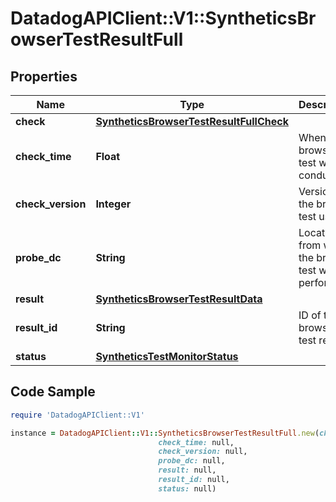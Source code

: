 # DatadogAPIClient::V1::SyntheticsBrowserTestResultFull

## Properties

Name | Type | Description | Notes
------------ | ------------- | ------------- | -------------
**check** | [**SyntheticsBrowserTestResultFullCheck**](SyntheticsBrowserTestResultFullCheck.md) |  | [optional] 
**check_time** | **Float** | When the browser test was conducted. | [optional] 
**check_version** | **Integer** | Version of the browser test used. | [optional] 
**probe_dc** | **String** | Location from which the browser test was performed. | [optional] 
**result** | [**SyntheticsBrowserTestResultData**](SyntheticsBrowserTestResultData.md) |  | [optional] 
**result_id** | **String** | ID of the browser test result. | [optional] 
**status** | [**SyntheticsTestMonitorStatus**](SyntheticsTestMonitorStatus.md) |  | [optional] 

## Code Sample

```ruby
require 'DatadogAPIClient::V1'

instance = DatadogAPIClient::V1::SyntheticsBrowserTestResultFull.new(check: null,
                                 check_time: null,
                                 check_version: null,
                                 probe_dc: null,
                                 result: null,
                                 result_id: null,
                                 status: null)
```


